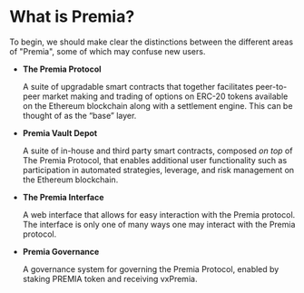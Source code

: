 # What is Premia?

To begin, we should make clear the distinctions between the different areas of "Premia", some of which may confuse new users.

*   **The Premia Protocol**

    A suite of upgradable smart contracts that together facilitates peer-to-peer market making and trading of options on ERC-20 tokens available on the Ethereum blockchain along with a settlement engine. This can be thought of as the “base” layer.
*   **Premia Vault Depot**

    A suite of in-house and third party smart contracts, composed _on top_ of The Premia Protocol, that enables additional user functionality such as participation in automated strategies, leverage, and risk management on the Ethereum blockchain.
*   **The Premia Interface**

    A web interface that allows for easy interaction with the Premia protocol. The interface is only one of many ways one may interact with the Premia protocol.
*   **Premia Governance**

    A governance system for governing the Premia Protocol, enabled by staking PREMIA token and receiving vxPremia.
